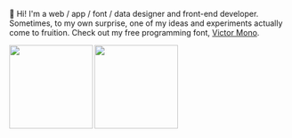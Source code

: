 👋 Hi! I'm a web / app / font / data designer and front-end developer. Sometimes, to my own surprise, one of my ideas and experiments actually come to fruition. Check out my free programming font, [Victor Mono](https://rubjo.github.io/victor-mono/).


<img align="left" height="150" src="https://github-readme-stats.vercel.app/api/top-langs/?username=rubjo&layout=compact&theme=calm">

<img align="left" height="150" src="https://github-readme-stats.vercel.app/api?username=rubjo&count_private=true&show_icons=true&theme=calm">
